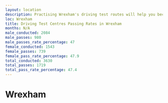 ```yaml
---
layout: location
description: Practising Wrexham's driving test routes will help you become more confident in your gear-changing abilities.
loc: Wrexham
title: Driving Test Centres Passing Rates in Wrexham
months: N/A
male_conducted: 2084
male_passes: 980
male_passes_rate_percentage: 47
female_conducted: 1543
female_passes: 739
female_pass_rate_percentage: 47.9
total_conducted: 3630
total_passes: 1719
total_pass_rate_percentage: 47.4
---
```


# Wrexham
